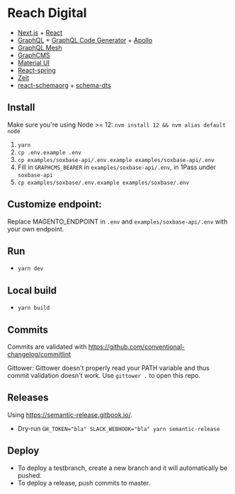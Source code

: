 # Reach Digital

- [Next.js](https://nextjs.org/) + [React](https://reactjs.org/)
- [GraphQL](https://graphql.org/) +
  [GraphQL Code Generator](https://graphql-code-generator.com/) +
  [Apollo](https://www.apollographql.com/docs/react/)
- [GraphQL Mesh](https://graphql-mesh.com/)
- [GraphCMS](https://graphcms.com/)
- [Material UI](https://material-ui.com/)
- [React-spring](https://www.react-spring.io/)
- [Zeit](https://vercel.com/reachdigital)
- [react-schemaorg](https://github.com/google/react-schemaorg) +
  [schema-dts](https://github.com/google/schema-dts)

## Install

Make sure you're using Node >= 12: `nvm install 12 && nvm alias default node`

1. `yarn`
2. `cp .env.example .env`
3. `cp examples/soxbase-api/.env.example examples/soxbase-api/.env`
4. Fill in `GRAPHCMS_BEARER` in `examples/soxbase-api/.env`, in 1Pass under
   `soxbase-api`
5. `cp examples/soxbase/.env.example examples/soxbase/.env`

## Customize endpoint:

Replace MAGENTO_ENDPOINT in `.env` and `examples/soxbase-api/.env` with your own
endpoint.

## Run

- `yarn dev`

## Local build

- `yarn build`

## Commits

Commits are validated with https://github.com/conventional-changelog/commitlint

Gittower: Gittower doesn't properly read your PATH variable and thus commit
validation doesn't work. Use `gittower .` to open this repo.

## Releases

Using https://semantic-release.gitbook.io/.

- Dry-run `GH_TOKEN="bla" SLACK_WEBHOOK="bla" yarn semantic-release`

## Deploy

- To deploy a testbranch, create a new branch and it will automatically be
  pushed.
- To deploy a release, push commits to master.
